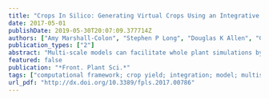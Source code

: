 ```yaml
---
title: "Crops In Silico: Generating Virtual Crops Using an Integrative and Multi-scale Modeling Platform"
date: 2017-05-01
publishDate: 2019-05-30T20:07:09.377714Z
authors: ["Amy Marshall-Colon", "Stephen P Long", "Douglas K Allen", "Gabrielle Allen", "Daniel A Beard", "Bedrich Benes", "Susanne von Caemmerer", "A J Christensen", "Donna J Cox", "John C Hart", "Peter M Hirst", "Kavya Kannan", "Daniel S Katz", "Jonathan P Lynch", "Andrew J Millar", "Balaji Panneerselvam", "Nathan D Price", "Przemyslaw Prusinkiewicz", "David Raila", "Rachel G Shekar", "Stuti Shrivastava", "Diwakar Shukla", "Venkatraman Srinivasan", "Mark Stitt", "Matthew J Turk", "Eberhard O Voit", "Yu Wang", "Xinyou Yin", "Xin-Guang Zhu"]
publication_types: ["2"]
abstract: "Multi-scale models can facilitate whole plant simulations by linking gene networks, protein synthesis, metabolic pathways, physiology, and growth. Whole plant models can be further integrated with ecosystem, weather, and climate models to predict how various interactions respond to environmental perturbations. These models have the potential to fill in missing mechanistic details and generate new hypotheses to prioritize directed engineering efforts. Outcomes will potentially accelerate improvement of crop yield, sustainability, and increase future food security. It is time for a paradigm shift in plant modeling, from largely isolated efforts to a connected community that takes advantage of advances in high performance computing and mechanistic understanding of plant processes. Tools for guiding future crop breeding and engineering, understanding the implications of discoveries at the molecular level for whole plant behavior, and improved prediction of plant and ecosystem responses to the environment are urgently needed. The purpose of this perspective is to introduce Crops in silico (cropsinsilico.org), an integrative and multi-scale modeling platform, as one solution that combines isolated modeling efforts toward the generation of virtual crops, which is open and accessible to the entire plant biology community. The major challenges involved both in the development and deployment of a shared, multi-scale modeling platform, which are summarized in this prospectus, were recently identified during the first Crops in silico Symposium and Workshop."
featured: false
publication: "*Front. Plant Sci.*"
tags: ["computational framework; crop yield; integration; model; multiscale;Authorship"]
url_pdf: "http://dx.doi.org/10.3389/fpls.2017.00786"
---
```


